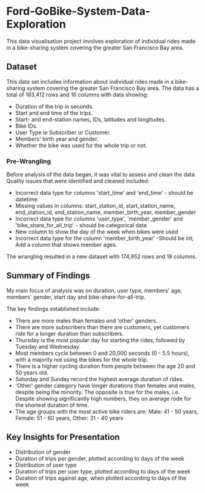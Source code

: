 # Ford-GoBike-System-Data-Exploration
This data visualisation project involves exploration of individual rides made in a bike-sharing system covering the greater San Francisco Bay area.

## Dataset

This data set includes information about individual rides made in a bike-sharing system covering the greater San Francisco Bay area. The data has a total of 183,412 rows and 16 columns with data showing:

* Duration of the trip in seconds.
* Start and end time of the trips.
* Start- and end-station names, IDs, latitudes and longitudes.
* Bike IDs.
* User Type ie Subscriber or Customer.
* Members' birth year and gender.
* Whether the bike was used for the whole trip or not.

### Pre-Wrangling
Before analysis of the data began, it was vital to assess and clean the data. Quality issues that were identified and cleaned included:
* Incorrect data type for columns 'start_time' and 'end_time' - should be datetime
* Missing values in columns: start_station_id, start_station_name, end_station_id, end_station_name, member_birth_year, member_gender
* Incorrect data type for columns 'user_type', 'member_gender' and 'bike_share_for_all_trip' - should be categorical data
* New column to show the day of the week when bikes were used
* Incorrect data type for the column 'member_birth_year' -Should be int; Add a column that shows member ages.

The wrangling resulted in a new dataset with 174,952 rows and 18 columns.

## Summary of Findings
My main focus of analysis was on duration, user type, members' age, members' gender, start day and bike-share-for-all-trip.

The key findings established include:
* There are more males than females and 'other' genders.
* There are more subscribers than there are customers, yet customers ride for a longer duration than subscribers.
* Thursday is the most popular day for starting the rides, followed by Tuesday and Wednesday.
* Most members cycle between 0 and 20,000 seconds (0 - 5.5 hours), with a majority not using the bikes for the whole trip.
* There is a higher cycling duration from people between the age 20 and 50 years old. 
* Saturday and Sunday record the highest average duration of rides.
* 'Other' gender category have longer durations than females and males, despite being the minority. The opposite is true for the males. i.e. Despite showing significantly high numbers, they on average rode for the shortest duration of time.
* The age groups with the most active bike riders are: Male: 41 - 50 years, Female: 51 - 60 years, Other: 31 - 40 years

## Key Insights for Presentation

* Distribution of gender
* Duration of trips per gender, plotted according to days of the week
* Distribution of user type
* Duration of trips per user type, plotted according to days of the week
* Duration of trips against age, when plotted according to days of the week
